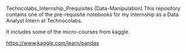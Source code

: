 Techncolabs_Internship_Prequisites (Data-Manipulation)
This repository contains one of the pre-requisite notebooks for my internship as a Data Analyst Intern at Technocolabs.

It includes some of the micro-courses from kaggle.

https://www.kaggle.com/learn/pandas
